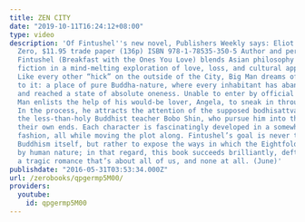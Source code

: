 ```yaml
---
title: ZEN CITY
date: "2019-10-11T16:24:12+08:00"
type: video
description: 'Of Fintushel''s new novel, Publishers Weekly says: Eliot Fintushel.
  Zero, $11.95 trade paper (136p) ISBN 978-1-78535-350-5 Author and performance artist
  Fintushel (Breakfast with the Ones You Love) blends Asian philosophy with science
  fiction in a mind-melting exploration of love, loss, and cultural appropriation.
  Like every other “hick” on the outside of the City, Big Man dreams of gaining access
  to it: a place of pure Buddha-nature, where every inhabitant has abandoned desire
  and reached a state of absolute oneness. Unable to enter by official channels, Big
  Man enlists the help of his would-be lover, Angela, to sneak in through a back way.
  In the process, he attracts the attention of the supposed bodhisattva No Mind and
  the less-than-holy Buddhist teacher Bobo Shin, who pursue him into the City for
  their own ends. Each character is fascinatingly developed in a somewhat Dadaist
  fashion, all while moving the plot along. Fintushel’s goal is never to mock or deride
  Buddhism itself, but rather to expose the ways in which the Eightfold Path is corrupted
  by human nature; in that regard, this book succeeds brilliantly, deftly weaving
  a tragic romance that’s about all of us, and none at all. (June)'
publishdate: "2016-05-31T03:53:34.000Z"
url: /zerobooks/qpgermp5M00/
providers:
  youtube:
    id: qpgermp5M00
---
```


